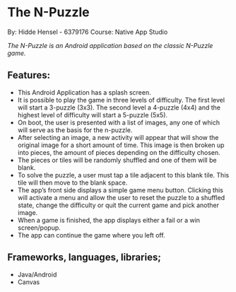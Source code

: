 The N-Puzzle
==========
By: Hidde Hensel - 6379176
Course: Native App Studio


*The N-Puzzle is an Android application based on the classic N-Puzzle game.*


Features:
-------------
* This Android Application has a splash screen.
*	It is possible to play the game in three levels of difficulty. The first level will start a 3-puzzle (3x3). The second level a 4-puzzle (4x4) and the highest level of difficulty will start a 5-puzzle (5x5).
*	On boot, the user is presented with a list of images, any one of which will serve as the basis for the n-puzzle.
* After selecting an image, a new activity will appear that will show the original image for a short amount of time. This image is then broken up into pieces, the amount of pieces depending on the difficulty chosen.
*	The pieces or tiles will be randomly shuffled and one of them will be blank.
*	To solve the puzzle, a user must tap a tile adjacent to this blank tile. This tile will then move to the blank space. 
*	The app’s front side displays a simple game menu button. Clicking this will activate a menu and allow the user to reset the puzzle to a shuffled state, change the difficulty or quit the current game and pick another image.
*	When a game is finished, the app displays either a fail or a win screen/popup.
*	The app can continue the game where you left off.



Frameworks, languages, libraries;
-------------
* Java/Android
* Canvas
